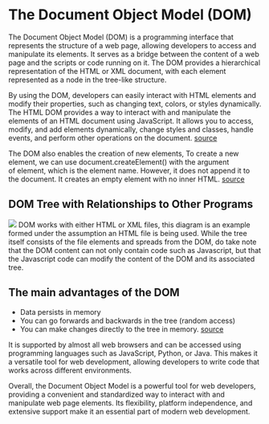 # The Document Object Model (DOM)
The Document Object Model (DOM) is a programming interface that represents the structure of a web page, allowing developers to access and manipulate its elements. 
It serves as a bridge between the content of a web page and the scripts or code running on it. 
The DOM provides a hierarchical representation of the HTML or XML document, with each element represented as a node in the tree-like structure.

By using the DOM, developers can easily interact with HTML elements and modify their properties, such as changing text, colors, or styles dynamically.
The HTML DOM provides a way to interact with and manipulate the elements of an HTML document using JavaScript. 
It allows you to access, modify, and add elements dynamically, change styles and classes, handle events, and perform other operations on the document. [source](https://www.freecodecamp.org/news/manipulate-html-and-css-using-javascript/)

The DOM also enables the creation of new elements, To create a new element, we can use document.createElement() with the argument of element, which is the element name. 
However, it does not append it to the document. It creates an empty element with no inner HTML. [source](https://medium.com/@fernnandoptr/dom-manipulation-in-a-nutshell-76c8b7eb3f1c#8b3a)

## DOM Tree with Relationships to Other Programs
[![](https://mermaid.ink/img/pako:eNqtU8tu2zAQ_JUFTzJg5wN0KGBbceLEbgO4KApIOaxFSmJCkQJJ1RAs_3v5kA0kSG89WV7Ozs7MYs-kVJSRlCwWi0JabgVLIfuxh52qeQkboU5lg9oWslSy4nVaSADbsNbBjmjY7e8v1ByPgpmAAOg0b1EPayWUTqEgHZfvBSlkmFNdaeFnFuHL3A19Bff6DVbnxrbiEh9WsbbOG4b09UMty4-KDlNtHWqjRwETTpC0I9znwdEchJs-B6XBlJp3duq5jz28ggAbYZOEjysBOM_W_c4-wyOdZgKMHZznhjELKCk0mjkyBXelMVBxz_mQrA-HieEhMpQoY-N1kAnNJ3bssHYtq8_zoupowwT-t0gPJ24bMLr03rxa5NLAG_7B2AJ-uyM8Jk-30iTlMZK3KHnXC7QsbN1RI6UfZbWK8moAv5NrICMsI0sWN7HNp44p2G0kt1hLbF38aK3mx96ysANOR3hKvs74OXkZbKPkbErKyYcOjWHe9gi7fCPQvE9jniOoQ-3ff-93MQ5vZPmyvYlc_YMrvu6mILxLzqJll4EJ0QXgtI59CHH2X3L7fr4Ldb_DS8xwSeakZbpFTt05nj2uIOG0CuIPiLIKe2H9DV0cFHurDoMsSWp1z-ak76gTk3GsNbYkrVAYV2WUW6X38cTDpV_-AgpVSC4?type=png)](https://mermaid.live/edit#pako:eNqtU8tu2zAQ_JUFTzJg5wN0KGBbceLEbgO4KApIOaxFSmJCkQJJ1RAs_3v5kA0kSG89WV7Ozs7MYs-kVJSRlCwWi0JabgVLIfuxh52qeQkboU5lg9oWslSy4nVaSADbsNbBjmjY7e8v1ByPgpmAAOg0b1EPayWUTqEgHZfvBSlkmFNdaeFnFuHL3A19Bff6DVbnxrbiEh9WsbbOG4b09UMty4-KDlNtHWqjRwETTpC0I9znwdEchJs-B6XBlJp3duq5jz28ggAbYZOEjysBOM_W_c4-wyOdZgKMHZznhjELKCk0mjkyBXelMVBxz_mQrA-HieEhMpQoY-N1kAnNJ3bssHYtq8_zoupowwT-t0gPJ24bMLr03rxa5NLAG_7B2AJ-uyM8Jk-30iTlMZK3KHnXC7QsbN1RI6UfZbWK8moAv5NrICMsI0sWN7HNp44p2G0kt1hLbF38aK3mx96ysANOR3hKvs74OXkZbKPkbErKyYcOjWHe9gi7fCPQvE9jniOoQ-3ff-93MQ5vZPmyvYlc_YMrvu6mILxLzqJll4EJ0QXgtI59CHH2X3L7fr4Ldb_DS8xwSeakZbpFTt05nj2uIOG0CuIPiLIKe2H9DV0cFHurDoMsSWp1z-ak76gTk3GsNbYkrVAYV2WUW6X38cTDpV_-AgpVSC4)
DOM works with either HTML or XML files, this diagram is an example formed under the assumption an HTML file is being used. While the tree itself consists of the file elements and spreads from the DOM, do take note that the DOM content can not only contain code such as Javascript, but that the Javascript code can modify the content of the DOM and its associated tree.

## The main advantages of the DOM 
- Data persists in memory
- You can go forwards and backwards in the tree (random access)
- You can make changes directly to the tree in memory. [source](https://docs.progress.com/bundle/openedge-abl-use-xml-117/page/DOM-advantages.html#:~:text=The%20general%20advantages%20of%20DOM,to%20the%20tree%20in%20memory)

It is supported by almost all web browsers and can be accessed using programming languages such as JavaScript, Python, or Java. This makes it a versatile tool for web development, allowing developers to write code that works across different environments.

Overall, the Document Object Model is a powerful tool for web developers, providing a convenient and standardized way to interact with and manipulate web page elements. 
Its flexibility, platform independence, and extensive support make it an essential part of modern web development.
